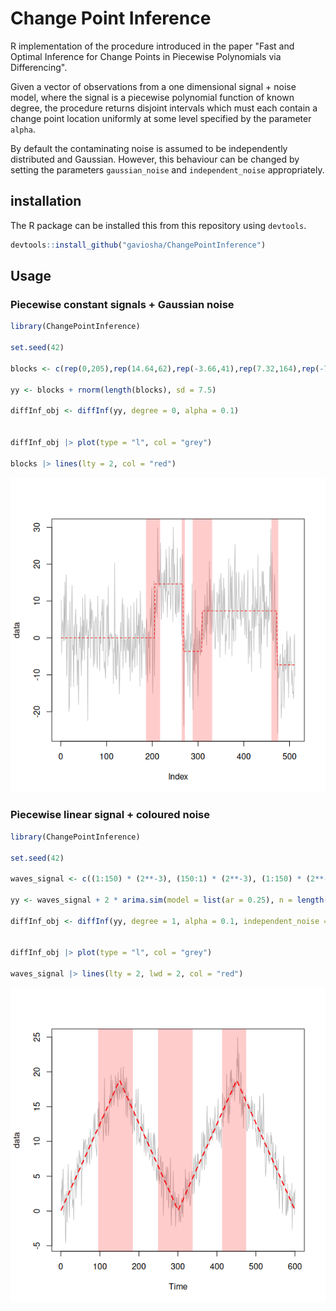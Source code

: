 # Change Point Inference

R implementation of the procedure introduced in the paper "Fast and Optimal Inference for Change Points in Piecewise Polynomials via Differencing".

Given a vector of observations from a one dimensional signal + noise model, where the signal is a piecewise polynomial function of known degree, the procedure returns disjoint intervals which must each contain a change point location uniformly at some level specified by the parameter `alpha`. 

By default the contaminating noise is assumed to be independently distributed and Gaussian. However, this behaviour can be changed by setting the parameters `gaussian_noise` and `independent_noise` appropriately. 

## installation

The R package can be installed this from this repository using `devtools`. 

```r
devtools::install_github("gaviosha/ChangePointInference")
```

## Usage 

### Piecewise constant signals + Gaussian noise

```r
library(ChangePointInference)

set.seed(42)

blocks <- c(rep(0,205),rep(14.64,62),rep(-3.66,41),rep(7.32,164),rep(-7.32,40))

yy <- blocks + rnorm(length(blocks), sd = 7.5)

diffInf_obj <- diffInf(yy, degree = 0, alpha = 0.1)


diffInf_obj |> plot(type = "l", col = "grey")

blocks |> lines(lty = 2, col = "red")

```

![blocks](blocks-example.png)


### Piecewise linear signal + coloured noise

```r
library(ChangePointInference)

set.seed(42)

waves_signal <- c((1:150) * (2**-3), (150:1) * (2**-3), (1:150) * (2**-3), (150:1) * (2**-3))

yy <- waves_signal + 2 * arima.sim(model = list(ar = 0.25), n = length(waves_signal))

diffInf_obj <- diffInf(yy, degree = 1, alpha = 0.1, independent_noise = FALSE)


diffInf_obj |> plot(type = "l", col = "grey")

waves_signal |> lines(lty = 2, lwd = 2, col = "red")
```

![waves](waves-example.png)

